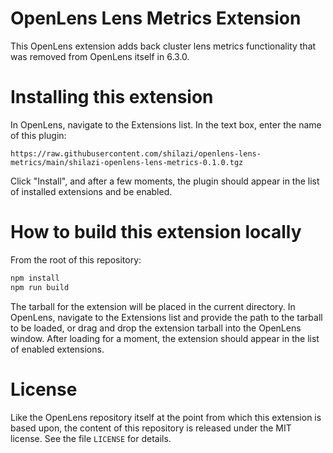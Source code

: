 # OpenLens Lens Metrics Extension

This OpenLens extension adds back cluster lens metrics functionality that was removed from OpenLens itself in 6.3.0.

# Installing this extension

In OpenLens, navigate to the Extensions list. In the text box, enter the name of this plugin:

```
https://raw.githubusercontent.com/shilazi/openlens-lens-metrics/main/shilazi-openlens-lens-metrics-0.1.0.tgz
```

Click "Install", and after a few moments, the plugin should appear in the list of installed extensions and be enabled.

# How to build this extension locally

From the root of this repository:

```sh
npm install
npm run build
```

The tarball for the extension will be placed in the current directory. In OpenLens, navigate to the Extensions list and provide the path to the tarball to be loaded, or drag and drop the extension tarball into the OpenLens window. After loading for a moment, the extension should appear in the list of enabled extensions.

# License

Like the OpenLens repository itself at the point from which this extension is based upon, the content of this repository is released under the MIT license. See the file `LICENSE` for details.
